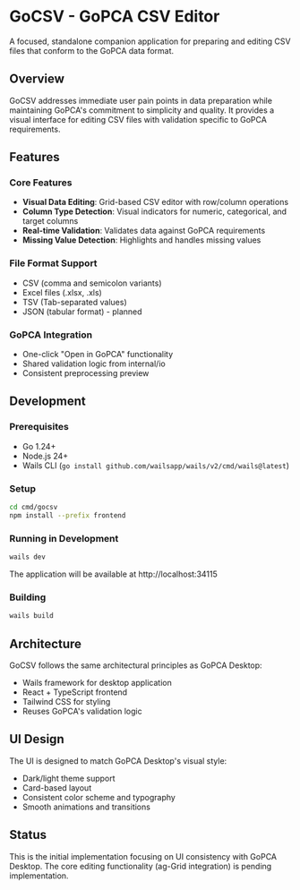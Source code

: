 # GoCSV - GoPCA CSV Editor

A focused, standalone companion application for preparing and editing CSV files that conform to the GoPCA data format.

## Overview

GoCSV addresses immediate user pain points in data preparation while maintaining GoPCA's commitment to simplicity and quality. It provides a visual interface for editing CSV files with validation specific to GoPCA requirements.

## Features

### Core Features
- **Visual Data Editing**: Grid-based CSV editor with row/column operations
- **Column Type Detection**: Visual indicators for numeric, categorical, and target columns
- **Real-time Validation**: Validates data against GoPCA requirements
- **Missing Value Detection**: Highlights and handles missing values

### File Format Support
- CSV (comma and semicolon variants)
- Excel files (.xlsx, .xls)
- TSV (Tab-separated values)
- JSON (tabular format) - planned

### GoPCA Integration
- One-click "Open in GoPCA" functionality
- Shared validation logic from internal/io
- Consistent preprocessing preview

## Development

### Prerequisites
- Go 1.24+
- Node.js 24+
- Wails CLI (`go install github.com/wailsapp/wails/v2/cmd/wails@latest`)

### Setup
```bash
cd cmd/gocsv
npm install --prefix frontend
```

### Running in Development
```bash
wails dev
```

The application will be available at http://localhost:34115

### Building
```bash
wails build
```

## Architecture

GoCSV follows the same architectural principles as GoPCA Desktop:
- Wails framework for desktop application
- React + TypeScript frontend
- Tailwind CSS for styling
- Reuses GoPCA's validation logic

## UI Design

The UI is designed to match GoPCA Desktop's visual style:
- Dark/light theme support
- Card-based layout
- Consistent color scheme and typography
- Smooth animations and transitions

## Status

This is the initial implementation focusing on UI consistency with GoPCA Desktop. The core editing functionality (ag-Grid integration) is pending implementation.